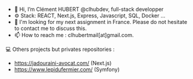 - 👋 Hi, I’m Clément HUBERT @clhubdev, full-stack developper
- ⚙️ Stack: REACT, Next.js, Express, Javascript, SQL, Docker ...
- 🔎 I'm looking for my next assignment in France. Please do not hesitate to contact me to discuss this.
- 📫 How to reach me : clhubertmail[at]gmail.com.


💻 Others projects but privates repositories : 

- https://jadouraini-avocat.com/ (Next.js)
- https://www.lepidufermier.com/ (Symfony)

<!---
clhubdev/clhubdev is a ✨ special ✨ repository because its `README.md` (this file) appears on your GitHub profile.
You can click the Preview link to take a look at your changes.
--->
